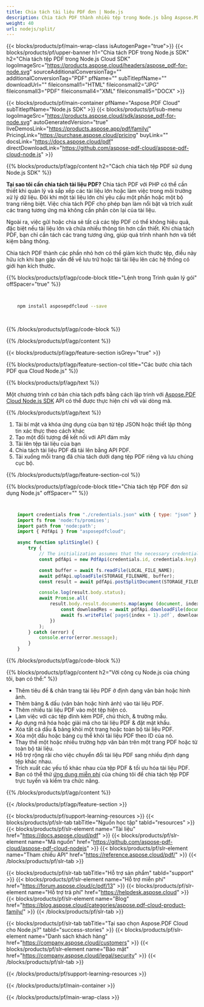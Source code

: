 ```yaml
---
title: Chia tách tài liệu PDF đơn | Node.js
description: Chia tách PDF thành nhiều tệp trong Node.js bằng Aspose.PDF Cloud SDK. Tự động hóa phân đoạn tài liệu.
weight: 40
url: nodejs/split/
---
```


{{< blocks/products/pf/main-wrap-class isAutogenPage="true">}}
{{< blocks/products/pf/upper-banner h1="Chia tách PDF trong Node.js SDK" h2="Chia tách tệp PDF trong Node.js Cloud SDK" logoImageSrc="https://products.aspose.cloud/headers/aspose_pdf-for-node.svg" sourceAdditionalConversionTag="" additionalConversionTag="PDF" pfName="" subTitlepfName="" downloadUrl="" fileiconsmall1="HTML" fileiconsmall2="JPG" fileiconsmall3="PDF" fileiconsmall4="XML" fileiconsmall5="DOCX" >}}

{{< blocks/products/pf/main-container pfName="Aspose.PDF Cloud" subTitlepfName="Node.js SDK" >}}
{{< blocks/products/pf/sub-menu logoImageSrc="https://products.aspose.cloud/sdk/aspose_pdf-for-node.svg"
autoGeneratedVersion="true"
liveDemosLink="https://products.aspose.app/pdf/family/" PricingLink="https://purchase.aspose.cloud/pricing" buyLink="" docsLink="https://docs.aspose.cloud/pdf"  directDownloadLink="https://github.com/aspose-pdf-cloud/aspose-pdf-cloud-node.js" >}}

{{% blocks/products/pf/agp/content h2="Cách chia tách tệp PDF sử dụng Node.js SDK" %}}

**Tại sao tôi cần chia tách tài liệu PDF?** Chia tách PDF với PHP có thể cần thiết khi quản lý và sắp xếp các tài liệu lớn hoặc làm việc trong môi trường xử lý dữ liệu. Đôi khi một tài liệu lớn chỉ yêu cầu một phần hoặc một bộ trang riêng biệt. Việc chia tách PDF cho phép bạn làm nổi bật và trích xuất các trang tương ứng mà không cần phần còn lại của tài liệu.

Ngoài ra, việc gửi hoặc chia sẻ tất cả các tệp PDF có thể không hiệu quả, đặc biệt nếu tài liệu lớn và chứa nhiều thông tin hơn cần thiết. Khi chia tách PDF, bạn chỉ cần tách các trang tương ứng, giúp quá trình nhanh hơn và tiết kiệm băng thông.

Chia tách PDF thành các phần nhỏ hơn có thể giảm kích thước tệp, điều này hữu ích khi bạn gặp vấn đề về lưu trữ hoặc tải tài liệu lên các hệ thống có giới hạn kích thước.

{{% blocks/products/pf/agp/code-block title="Lệnh trong Trình quản lý gói" offSpacer="true" %}}

```bash

     
    npm install asposepdfcloud --save
     
     

```

{{% /blocks/products/pf/agp/code-block %}}

{{% /blocks/products/pf/agp/content %}}

{{< blocks/products/pf/agp/feature-section isGrey="true" >}}

{{% blocks/products/pf/agp/feature-section-col title="Các bước chia tách PDF qua Cloud Node.js" %}}

{{% blocks/products/pf/agp/text %}}

Một chương trình cơ bản chia tách pdfs bằng cách lập trình với
[Aspose.PDF Cloud Node.js SDK](https://products.aspose.cloud/pdf/nodejs/)
API có thể được thực hiện chỉ với vài dòng mã.

{{% /blocks/products/pf/agp/text %}}

1. Tải bí mật và khóa ứng dụng của bạn từ tệp JSON hoặc thiết lập thông tin xác thực theo cách khác
1. Tạo một đối tượng để kết nối với API đám mây
1. Tải lên tệp tài liệu của bạn
1. Chia tách tài liệu PDF đã tải lên bằng API PDF.
1. Tải xuống mỗi trang đã chia tách dưới dạng tệp PDF riêng và lưu chúng cục bộ.

{{% /blocks/products/pf/agp/feature-section-col %}}


{{% blocks/products/pf/agp/code-block title="Chia tách tệp PDF đơn sử dụng Node.js" offSpacer="" %}}

```js


    import credentials from "./credentials.json" with { type: "json" };
    import fs from 'node:fs/promises';
    import path from 'node:path';
    import { PdfApi } from "asposepdfcloud";

    async function splitSingle() {
        try {
            // The initialization assumes that the necessary credentials (Application ID and Application Key) from https://dashboard.aspose.cloud/
            const pdfApi = new PdfApi(credentials.id, credentials.key);

            const buffer = await fs.readFile(LOCAL_FILE_NAME);
            await pdfApi.uploadFile(STORAGE_FILENAME, buffer);
            const result = await pdfApi.postSplitDocument(STORAGE_FILENAME);

            console.log(result.body.status);
            await Promise.all(
                result.body.result.documents.map(async (document, index) => {
                    const downloadRes = await pdfApi.downloadFile(document.href);
                    await fs.writeFile(`page${index + 1}.pdf`, downloadRes.body);
                })
            );
        } catch (error) {
            console.error(error.message);
        }
    }
```

{{% /blocks/products/pf/agp/code-block %}}

{{% blocks/products/pf/agp/content h2="Với công cụ Node.js của chúng tôi, bạn có thể:" %}}

+ Thêm tiêu đề & chân trang tài liệu PDF ở định dạng văn bản hoặc hình ảnh.
+ Thêm bảng & dấu (văn bản hoặc hình ảnh) vào tài liệu PDF.
+ Thêm nhiều tài liệu PDF vào một tệp hiện có.
+ Làm việc với các tệp đính kèm PDF, chú thích, & trường mẫu.
+ Áp dụng mã hóa hoặc giải mã cho tài liệu PDF & đặt mật khẩu.
+ Xóa tất cả dấu & bảng khỏi một trang hoặc toàn bộ tài liệu PDF.
+ Xóa một dấu hoặc bảng cụ thể khỏi tài liệu PDF theo ID của nó.
+ Thay thế một hoặc nhiều trường hợp văn bản trên một trang PDF hoặc từ toàn bộ tài liệu.
+ Hỗ trợ rộng rãi cho việc chuyển đổi tài liệu PDF sang nhiều định dạng tệp khác nhau.
+ Trích xuất các yếu tố khác nhau của tệp PDF & tối ưu hóa tài liệu PDF.
+ Bạn có thể thử [ứng dụng miễn phí](https://products.aspose.app/pdf/split-pdf) của chúng tôi để chia tách tệp PDF trực tuyến và kiểm tra chức năng.

{{% /blocks/products/pf/agp/content %}}

{{< /blocks/products/pf/agp/feature-section >}}

{{< blocks/products/pf/support-learning-resources >}}
{{< blocks/products/pf/slr-tab tabTitle="Nguồn học tập" tabId="resources" >}}
{{< blocks/products/pf/slr-element name="Tài liệu" href="https://docs.aspose.cloud/pdf" >}}
{{< blocks/products/pf/slr-element name="Mã nguồn" href="https://github.com/aspose-pdf-cloud/aspose-pdf-cloud-nodejs" >}}
{{< blocks/products/pf/slr-element name="Tham chiếu API" href="https://reference.aspose.cloud/pdf/" >}}
{{< /blocks/products/pf/slr-tab >}}

{{< blocks/products/pf/slr-tab tabTitle="Hỗ trợ sản phẩm" tabId="support" >}}
{{< blocks/products/pf/slr-element name="Hỗ trợ miễn phí" href="https://forum.aspose.cloud/c/pdf/13" >}}
{{< blocks/products/pf/slr-element name="Hỗ trợ trả phí" href="https://helpdesk.aspose.cloud" >}}
{{< blocks/products/pf/slr-element name="Blog" href="https://blog.aspose.cloud/categories/aspose.pdf-cloud-product-family/" >}}
{{< /blocks/products/pf/slr-tab >}}

{{< blocks/products/pf/slr-tab tabTitle="Tại sao chọn Aspose.PDF Cloud cho Node.js?" tabId="success-stories" >}}
{{< blocks/products/pf/slr-element name="Danh sách khách hàng" href="https://company.aspose.cloud/customers" >}}
{{< blocks/products/pf/slr-element name="Bảo mật" href="https://company.aspose.cloud/legal/security" >}}
{{< /blocks/products/pf/slr-tab >}}

{{< /blocks/products/pf/support-learning-resources >}}

<!-- aboutfile Ends -->

{{< /blocks/products/pf/main-container >}}

{{< /blocks/products/pf/main-wrap-class >}}



